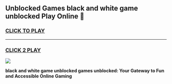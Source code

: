 
## Unblocked Games black and white game unblocked Play Online 👋
<h3>
<a href="https://news.freeplayer.one?title=black_and_white_game_unblocked&ref=17F">CLICK TO PLAY</a></h3>
<hr>

<h3>
<a href="https://news.freeplayer.one?title=black_and_white_game_unblocked&ref=17F">CLICK 2 PLAY</a>
  
</h3>

<a href="https://news.freeplayer.one?title=black_and_white_game_unblocked&ref=17F/"><img src="https://clearcache.store/games.png"></a>


**black and white game unblocked games unblocked: Your Gateway to Fun and Accessible Online Gaming**
